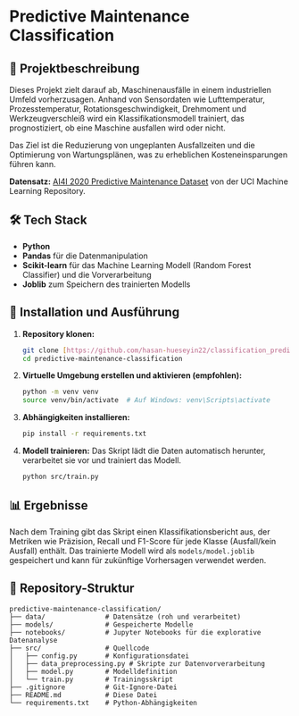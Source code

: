 # Predictive Maintenance Classification

## 📝 Projektbeschreibung

Dieses Projekt zielt darauf ab, Maschinenausfälle in einem industriellen Umfeld vorherzusagen. Anhand von Sensordaten wie Lufttemperatur, Prozesstemperatur, Rotationsgeschwindigkeit, Drehmoment und Werkzeugverschleiß wird ein Klassifikationsmodell trainiert, das prognostiziert, ob eine Maschine ausfallen wird oder nicht. 

Das Ziel ist die Reduzierung von ungeplanten Ausfallzeiten und die Optimierung von Wartungsplänen, was zu erheblichen Kosteneinsparungen führen kann.

**Datensatz:** [AI4I 2020 Predictive Maintenance Dataset](https://archive.ics.uci.edu/ml/datasets/AI4I+2020+Predictive+Maintenance+Dataset) von der UCI Machine Learning Repository.

## 🛠️ Tech Stack

- **Python**
- **Pandas** für die Datenmanipulation
- **Scikit-learn** für das Machine Learning Modell (Random Forest Classifier) und die Vorverarbeitung
- **Joblib** zum Speichern des trainierten Modells

## 🚀 Installation und Ausführung

1.  **Repository klonen:**
    ```bash
    git clone [https://github.com/hasan-hueseyin22/classification_predictive-maintenance.git](https://github.com/hasan-hueseyin22/predictive-maintenance-classification.git)
    cd predictive-maintenance-classification
    ```

2.  **Virtuelle Umgebung erstellen und aktivieren (empfohlen):**
    ```bash
    python -m venv venv
    source venv/bin/activate  # Auf Windows: venv\Scripts\activate
    ```

3.  **Abhängigkeiten installieren:**
    ```bash
    pip install -r requirements.txt
    ```

4.  **Modell trainieren:**
    Das Skript lädt die Daten automatisch herunter, verarbeitet sie vor und trainiert das Modell.
    ```bash
    python src/train.py
    ```
## 📊 Ergebnisse

Nach dem Training gibt das Skript einen Klassifikationsbericht aus, der Metriken wie Präzision, Recall und F1-Score für jede Klasse (Ausfall/kein Ausfall) enthält. Das trainierte Modell wird als `models/model.joblib` gespeichert und kann für zukünftige Vorhersagen verwendet werden.
## 📂 Repository-Struktur
```
predictive-maintenance-classification/
├── data/               # Datensätze (roh und verarbeitet)
├── models/             # Gespeicherte Modelle
├── notebooks/          # Jupyter Notebooks für die explorative Datenanalyse
├── src/                # Quellcode
│   ├── config.py       # Konfigurationsdatei
│   ├── data_preprocessing.py # Skripte zur Datenvorverarbeitung
│   ├── model.py        # Modelldefinition
│   └── train.py        # Trainingsskript
├── .gitignore          # Git-Ignore-Datei
├── README.md           # Diese Datei
└── requirements.txt    # Python-Abhängigkeiten
```
